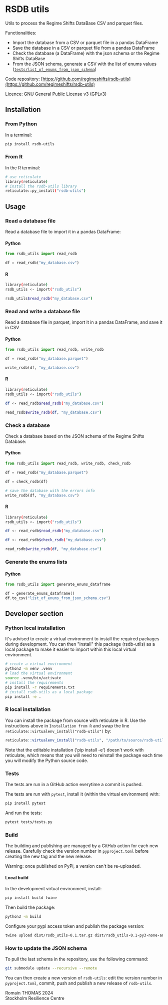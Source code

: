 # RSDB utils

Utils to process the Regime Shifts DataBase CSV and parquet files.

Functionalities:

  - Import the database from a CSV or parquet file in a pandas DataFrame
  - Save the database in a CSV or parquet file from a pandas DataFrame
  - Check the database (a DataFrame) with the json schema or the Regime Shifts DataBase
  - From the JSON schema, generate a CSV with the list of enums values ([`tests/list_of_enums_from_json_schema`](https://github.com/regimeshifts/rsdb-utils/blob/main/tests/list_of_enums_from_json_schema.csv))

Code repository: [https://github.com/regimeshifts/rsdb-utils](https://github.com/regimeshifts/rsdb-utils)

Licence: GNU General Public License v3 (GPLv3)

## Installation

### From Python
In a terminal:
```bash
pip install rsdb-utils 
```

### From R
In the R terminal:
```bash
# use reticulate
library(reticulate)
# install the rsdb-utils library
reticulate::py_install("rsdb-utils")
```

## Usage

### Read a database file
Read a database file to import it in a pandas DataFrame:

#### Python
```python
from rsdb_utils import read_rsdb

df = read_rsdb("my_database.csv")
```

#### R
```bash
library(reticulate)
rsdb_utils <- import("rsdb_utils")

rsdb_utils$read_rsdb("my_database.csv")
```

### Read and write a database file

Read a database file in parquet, import it in a pandas DataFrame, and save it in CSV

#### Python
```python
from rsdb_utils import read_rsdb, write_rsdb

df = read_rsdb("my_database.parquet")

write_rsdb(df, "my_database.csv")
```

#### R
```bash
library(reticulate)
rsdb_utils <- import("rsdb_utils")

df <- read_rsdb$read_rsdb("my_database.csv")

read_rsdb$write_rsdb(df, "my_database.csv")
```

### Check a database

Check a database based on the JSON schema of the Regime Shifts Database:

#### Python
```python
from rsdb_utils import read_rsdb, write_rsdb, check_rsdb

df = read_rsdb("my_database.parquet")

df = check_rsdb(df)

# save the database with the errors info
write_rsdb(df, "my_database.csv")
```

#### R
```bash
library(reticulate)
rsdb_utils <- import("rsdb_utils")

df <- read_rsdb$read_rsdb("my_database.csv")

df <- read_rsdb$check_rsdb("my_database.csv")

read_rsdb$write_rsdb(df, "my_database.csv")
```


### Generate the enums lists

#### Python
```python
from rsdb_utils import generate_enums_dataframe

df = generate_enums_dataframe()
df.to_csv("list_of_enums_from_json_schema.csv")
```

## Developer section

### Python local installation

It's advised to create a virtual environment to install the required packages during development.
You can then "install" this package (rsdb-utils) as a local package to make it easier to import
within this local virtual environment.

```bash
# create a virtual environment
python3 -m venv .venv
# load the virtual environment
source .venv/bin/activate
# install the requirements
pip install -r requirements.txt
# install rsdb-utils as a local package
pip install -e .
```

### R local installation

You can install the package from source with reticulate in R.
Use the instructions above in `Installation from R` and swap the line
`reticulate::virtualenv_install("rsdb-utils")` by:
```R
reticulate::virtualenv_install("rsdb-utils", "/path/to/source/rsdb-utils")
```
Note that the editable installation ('pip install -e') doesn't work with reticulate, which
means that you will need to reinstall the package each time you will modify the Python source code.

### Tests

The tests are run in a GitHub action everytime a commit is pushed. 

The tests are run with `pytest`, install it (within the virtual environment) with:

```bash
pip install pytest 
```

And run the tests:

```bash
pytest tests/tests.py
```

### Build

The building and publishing are managed by a GitHub action for each new release.
Carefully check the version number in `pyproject.toml` before creating the new tag and the new release.

Warning: once published on PyPi, a version can't be re-uploaded.

#### Local build

In the development virtual environment, install:
```bash
pip install build twine
```

Then build the package:
```bash
python3 -m build
```

Configure your pypi access token and publish the package version:
```bash
twine upload dist/rsdb_utils-0.1.tar.gz dist/rsdb_utils-0.1-py3-none-any.whl
```

### How to update the JSON schema

To pull the last schema in the repository, use the following command:

```bash
git submodule update --recursive --remote
```

You can then create a new version of `rsdb-utils`: edit the version number in `pyproject.toml`, commit, push and publish
a new release of `rsdb-utils`.

Romain THOMAS 2024  
Stockholm Resilience Centre

